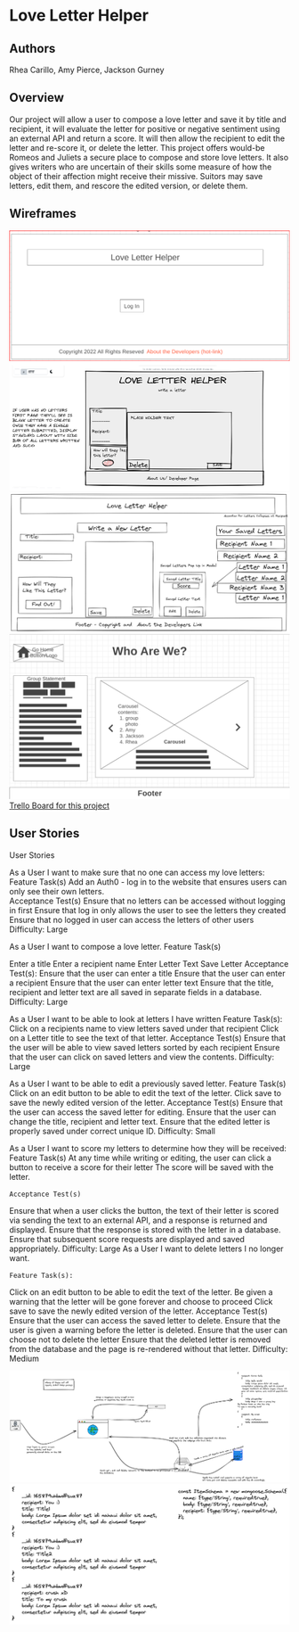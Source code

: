 # Love Letter Helper

## Authors

Rhea Carillo, Amy Pierce, Jackson Gurney

## Overview

Our project will allow a user to compose a love letter and save it by title and recipient, it will evaluate the letter for positive or negative sentiment using an external API and return a score. It will then allow the recipient to edit the letter and re-score it, or delete the letter.
This project offers would-be Romeos and Juliets a secure place to compose and store love letters. It also gives writers who are uncertain of their skills some measure of how the object of their affection might receive their missive. Suitors may save letters, edit them, and rescore the edited version, or delete them.

## Wireframes

![Login Page](./project_prep/images/login.png?raw=true "Login Page")
![Compose A Letter](./project_prep/images/love-letter-compose.png?raw=true "Compose A Letter")
![View Saved and Edit Letters](./project_prep/images/love-letter-edit.png?raw=true "View Saved and Edit Letters")
![About Us](./project_prep/images/about-us.png?raw=true "About Us")
[Trello Board for this project](https://trello.com/b/mJsJb1sX/love-letter-helper)


## User Stories

User Stories


 As a User I want to make sure that no one can access my love letters:
	Feature Task(s)
Add an Auth0 - log in to the website that ensures users can only see their own letters.		
	Acceptance Test(s)
Ensure that no letters can be accessed without logging in first
Ensure that log in only allows the user to see the letters they created
Ensure that no logged in user can access the letters of other users
	Difficulty: Large

As a User I want to compose a love letter.
	Feature Task(s)
		
Enter a title
Enter a recipient name
Enter Letter Text 
Save Letter
	Acceptance Test(s):
Ensure that the user can enter a title
Ensure that the user can enter a recipient
Ensure that the user can enter letter text
Ensure that the title, recipient and letter text are all saved in separate fields in a database.
	Difficulty: Large

As a User I want to be able to look at letters I have written
	Feature Task(s):
Click on a recipients name to view letters saved under that recipient
Click on a Letter title to see the text of that letter.
	Acceptance Test(s)
Ensure that the user will be able to view saved letters sorted by each recipient
Ensure that the user can click on saved letters and view the contents.
	Difficulty: Large

As a User I want to be able to edit a previously saved letter.
	Feature Task(s)
Click on an edit button to be able to edit the text of the letter.
Click save to save the newly edited version of the letter.
	Acceptance Test(s)
Ensure that the user can access the saved letter for editing.
Ensure that the user can change the title, recipient and letter text.
Ensure that the edited letter is properly saved under correct unique ID.
	Difficulty: Small

 As a User I want to score my letters to determine how they will be received:
	Feature Task(s)
At any time while writing or editing, the user can click a button to receive a score for their letter
The score will be saved with the letter.

	Acceptance Test(s)

Ensure that when a user clicks the button, the text of their letter is scored via sending the text to an external API, and a response is returned and displayed.
Ensure that the response is stored with the letter in a database.
Ensure that subsequent score requests are displayed and saved appropriately.
	Difficulty: Large
As a User I want to delete letters I no longer want.

	Feature Task(s):
Click on an edit button to be able to edit the text of the letter.
Be given a warning that the letter will be gone forever and choose to proceed
Click save to save the newly edited version of the letter.
	Acceptance Test(s)
Ensure that the user can access the saved letter to delete.
Ensure that the user is given a warning before the letter is deleted.
Ensure that the user can choose not to delete the letter
Ensure that the deleted letter is removed from the database and the page is re-rendered without that letter.
	Difficulty: Medium	


![UML](./project_prep/images/uml.png?raw=true "UML")
![Schema and Constructors](./project_prep/images/scema_constructor.excalidraw.png?raw=true "Schema and Constructors")

